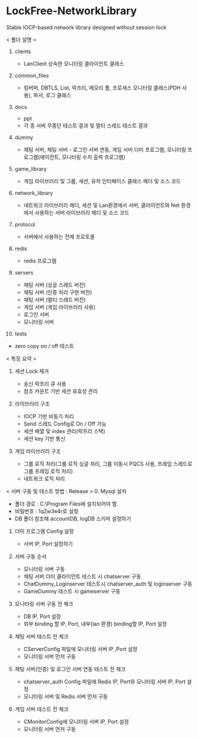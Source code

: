 # LockFree-NetworkLibrary
Stable IOCP-based network library designed without session lock

< 폴더 설명 >
1. clients
   - LanClient 상속한 모니터링 클라이언트 클래스
     
2. common_files
   - 링버퍼, DBTLS, List, 락프리, 메모리 풀, 프로세스 모니터링 클래스(PDH 사용), 파서, 로그 클래스
   
3. docs
   - ppt
   - 각 종 서버 무중단 테스트 결과 및 멀티 스레드 테스트 결과

4. dummy
   - 채팅 서버, 채팅 서버 - 로그인 서버 연동, 게임 서버 더미 프로그램, 모니터링 프로그램(에이전트, 모니터링 수치 출력 프로그램)
     
5. game_library
   - 게임 라이브러리 및 그룹, 세션, 유저 인터페이스 클래스 헤더 및 소스 코드
   
6. network_library
   - 네트워크 라이브러리 헤더, 세션 및 Lan환경에서 서버, 클라이언트와 Net 환경에서 사용하는 서버 라이브러리 헤더 및 소스 코드
   
7. protocol
   - 서버에서 사용하는 전체 프로토콜
     
8. redis
   - redis 프로그램 
     
9. servers
   - 채팅 서버 (싱글 스레드 버전)
   - 채팅 서버 (인증 처리 구현 버전)
   - 채팅 서버 (멀티 스레드 버전)
   - 게임 서버 (게임 라이브러리 사용)
   - 로그인 서버
   - 모니터링 서버
     
10. tests
   - zero copy on / off 테스트

< 특징 요약 >
1. 세션 Lock 제거
   - 송신 락프리 큐 사용
   - 참조 카운트 기반 세션 유효성 관리
     
2. 라이브러리 구조
   - IOCP 기반 비동기 처리
   - Send 스레드 Config로 On / Off 가능
   - 세션 배열 및 index 관리(락프리 스택)
   - 세션 key 기반 통신
     
3. 게임 라이브러리 구조
   - 그룹 로직 처리(그룹 로직 싱글 처리, 그룹 이동시 PQCS 사용, 프레임 스레드로 그룹 프레임 로직 처리)
   - 네트워크 로직 처리
  

< 서버 구동 및 테스트 방법 : Release >
0. Mysql 설치
   - 폴더 경로 : C:\Program Files에 설치되어야 함.
   - 비밀번호 : 1q2w3e4r로 설정
   - DB 폴더 참조해 accountDB, logDB 스키마 설정하기

1. 더미 프로그램 Config 설정
   - 서버 IP, Port 설정하기

2. 서버 구동 순서
   - 모니터링 서버 구동
   - 채팅 서버 더미 클라이언트 테스트 시 chatserver 구동
   - ChatDummy_Loginserver 테스트시 chatserver_auth 및 loginserver 구동
   - GameDummy 테스트 시 gameserver 구동

3. 모니터링 서버 구동 전 체크
   - DB IP, Port 설정
   - 외부 binding 할 IP, Port, 내부(lan 환경) binding할 IP, Port 설정

4. 채팅 서버 테스트 전 체크
   - CServerConfig 파일에 모니터링 서버 IP ,Port 설정
   - 모니터링 서버 먼저 구동

5. 채팅 서버(인증) 및 로그인 서버 연동 테스트 전 체크
   - chatserver_auth Config 파일에 Redis IP, Port와 모니터링 서버 IP, Port 설정
   - 모니터링 서버 및 Redis 서버 먼저 구동
     
6. 게임 서버 테스트 전 체크
   - CMonitorConfig에 모니터링 서버 IP, Port 설정
   - 모니터링 서버 먼저 구동
    







